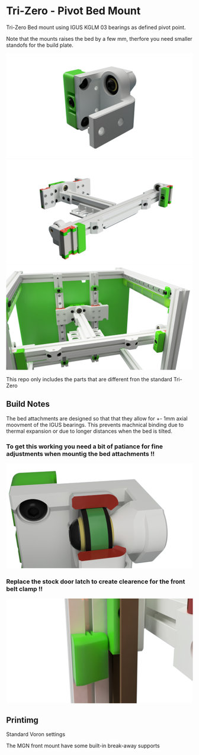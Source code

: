 # Tri-Zero - Pivot Bed Mount

Tri-Zero Bed mount using IGUS KGLM 03 bearings as defined pivot point.

Note that the mounts raises the bed by a few mm, therfore you need smaller standofs for the build plate.


![P_M](Images/KGLM_Detail.png)
![P_M](Images/KGLM_03_Mount.png)
![P_M](Images/KGLM_Assembled.png)


This repo only includes the parts that are different fron the standard Tri-Zero

## Build Notes

The bed attachments are designed so that that they allow for +- 1mm axial moovment of the IGUS bearings.
This prevents machnical binding due to thermal expansion or due to longer distances when  the bed is tilted.

### To get this working you need a bit of patiance for fine adjustments when mountig the bed attachments !!

![P_M](Images/Build_Note.png)

### Replace the stock door latch to create clearence for the front belt clamp !!

![LOatch](./Images/Latch.png)


## Printimg

Standard Voron settings

The MGN front mount have some built-in break-away supports